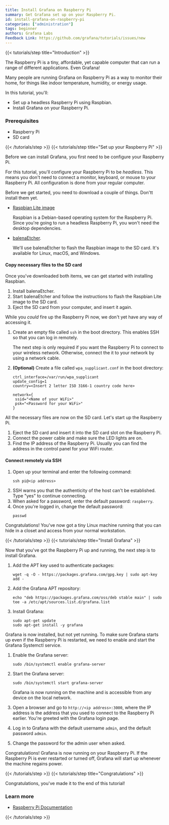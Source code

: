 ```yaml
---
title: Install Grafana on Raspberry Pi
summary: Get Grafana set up on your Raspberry Pi.
id: install-grafana-on-raspberry-pi
categories: ["administration"]
tags: beginner
authors: Grafana Labs
Feedback Link: https://github.com/grafana/tutorials/issues/new
---
```


{{< tutorials/step title="Introduction" >}}

The Raspberry Pi is a tiny, affordable, yet capable computer that can run a range of different applications. Even Grafana!

Many people are running Grafana on Raspberry Pi as a way to monitor their home, for things like indoor temperature, humidity, or energy usage.

In this tutorial, you'll:

- Set up a headless Raspberry Pi using Raspbian.
- Install Grafana on your Raspberry Pi.

### Prerequisites

- Raspberry Pi
- SD card

{{< /tutorials/step >}}
{{< tutorials/step title="Set up your Raspberry Pi" >}}

Before we can install Grafana, you first need to be configure your Raspberry Pi.

For this tutorial, you'll configure your Raspberry Pi to be _headless_. This means you don't need to connect a monitor, keyboard, or mouse to your Raspberry Pi. All configuration is done from your regular computer.

Before we get started, you need to download a couple of things. Don'tt install them yet.

- [Raspbian Lite image](https://www.raspberrypi.org/downloads/raspbian/)

  Raspbian is a Debian-based operating system for the Raspberry Pi. Since you're going to run a headless Raspberry Pi, you won't need the desktop dependencies.

- [balenaEtcher](https://www.balena.io/etcher/).

  We'll use balenaEtcher to flash the Raspbian image to the SD card. It's available for Linux, macOS, and Windows.

#### Copy necessary files to the SD card

Once you've downloaded both items, we can get started with installing Raspbian.

1. Install balenaEtcher.
2. Start balenaEtcher and follow the instructions to flash the Raspbian Lite image to the SD card.
3. Eject the SD card from your computer, and insert it again.

While you _could_ fire up the Raspberry Pi now, we don't yet have any way of accessing it.

1. Create an empty file called `ssh` in the boot directory. This enables SSH so that you can log in remotely.

   The next step is only required if you want the Raspberry Pi to connect to your wireless network. Otherwise, connect the it to your network by using a network cable.

1. **(Optional)** Create a file called `wpa_supplicant.conf` in the boot directory:

   ```
   ctrl_interface=/var/run/wpa_supplicant
   update_config=1
   country=<Insert 2 letter ISO 3166-1 country code here>

   network={
    ssid="<Name of your WiFi>"
    psk="<Password for your WiFi>"
   }
   ```

All the necessary files are now on the SD card. Let's start up the Raspberry Pi.

1. Eject the SD card and insert it into the SD card slot on the Raspberry Pi.
1. Connect the power cable and make sure the LED lights are on.
1. Find the IP address of the Raspberry Pi. Usually you can find the address in the control panel for your WiFi router.

#### Connect remotely via SSH

1. Open up your terminal and enter the following command:
   ```
   ssh pi@<ip address>
   ```
1. SSH warns you that the authenticity of the host can't be established. Type "yes" to continue connecting.
1. When asked for a password, enter the default password: `raspberry`.
1. Once you're logged in, change the default password:
   ```
   passwd
   ```

Congratulations! You've now got a tiny Linux machine running that you can hide in a closet and access from your normal workstation.

{{< /tutorials/step >}}
{{< tutorials/step title="Install Grafana" >}}

Now that you've got the Raspberry Pi up and running, the next step is to install Grafana.

1. Add the APT key used to authenticate packages:
   ```
   wget -q -O - https://packages.grafana.com/gpg.key | sudo apt-key add -
   ```

1. Add the Grafana APT repository:
   ```
   echo "deb https://packages.grafana.com/oss/deb stable main" | sudo tee -a /etc/apt/sources.list.d/grafana.list
   ```

1. Install Grafana:
   ```
   sudo apt-get update
   sudo apt-get install -y grafana
   ```

Grafana is now installed, but not yet running. To make sure Grafana starts up even if the Raspberry Pi is restarted, we need to enable and start the Grafana Systemctl service.

1. Enable the Grafana server:
   ```
   sudo /bin/systemctl enable grafana-server
   ```

1. Start the Grafana server:
   ```
   sudo /bin/systemctl start grafana-server
   ```
   Grafana is now running on the machine and is accessible from any device on the local network.

1. Open a browser and go to `http://<ip address>:3000`, where the IP address is the address that you used to connect to the Raspberry Pi earlier. You're greeted with the Grafana login page.
1. Log in to Grafana with the default username `admin`, and the default password `admin`.
1. Change the password for the admin user when asked.

Congratulations! Grafana is now running on your Raspberry Pi. If the Raspberry Pi is ever restarted or turned off, Grafana will start up whenever the machine regains power.

{{< /tutorials/step >}}
{{< tutorials/step title="Congratulations" >}}

Congratulations, you've made it to the end of this tutorial!

### Learn more

- [Raspberry Pi Documentation](https://www.raspberrypi.org/documentation/)


{{< /tutorials/step >}}
